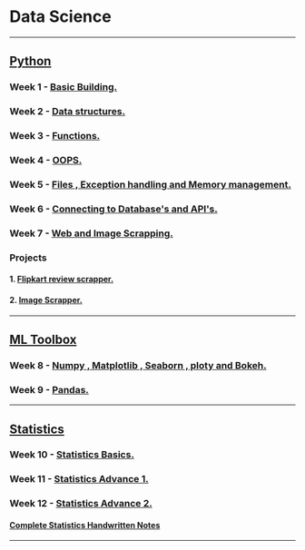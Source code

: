 # Data Science

---

## [Python](https://github.com/DarshanRokkad/Data_Science/tree/master/01_Python)
### Week 1 - [Basic Building.](https://github.com/DarshanRokkad/Data_Science/tree/master/01_Python/Week_01_Basic_Building_30_Aug)
### Week 2 - [Data structures.](https://github.com/DarshanRokkad/Data_Science/tree/master/01_Python/Week_02_Data_Structures_31_Aug)
### Week 3 - [Functions.](https://github.com/DarshanRokkad/Data_Science/tree/master/01_Python/Week_03_Functions_2_Sep)
### Week 4 - [OOPS.](https://github.com/DarshanRokkad/Data_Science/tree/master/01_Python/Week_04_Oops_4_Sep)
### Week 5 - [Files , Exception handling and Memory management.](https://github.com/DarshanRokkad/Data_Science/tree/master/01_Python/Week_05_Files_ExceptionHandling_MemoryMangagement_5_Sep)
### Week 6 - [Connecting to Database's and API's.](https://github.com/DarshanRokkad/Data_Science/tree/master/01_Python/Week_06_Connecting_Databases_and_APIs_13_Sep)
### Week 7 - [Web and Image Scrapping.](https://github.com/DarshanRokkad/Data_Science/tree/master/01_Python/Week_07_Web_and_Image_Scraping_25_Sep)

### Projects 
#### 1. [Flipkart review scrapper.](https://github.com/DarshanRokkad/Flipkart_review_Scrapper)
#### 2. [Image Scrapper.](https://github.com/DarshanRokkad/Image_Scrapper)

---

## [ML Toolbox](https://github.com/DarshanRokkad/Data_Science/tree/master/02_ML_Toolbox)
### Week 8 - [Numpy , Matplotlib , Seaborn , ploty and Bokeh.](https://github.com/DarshanRokkad/Data_Science/tree/master/02_ML_Toolbox/Week_08_Numpy_Visualization_28_Sep)
### Week 9 - [Pandas.](https://github.com/DarshanRokkad/Data_Science/tree/master/02_ML_Toolbox/Week_09_Pandas_1_Oct)

---

## [Statistics](https://github.com/DarshanRokkad/Data_Science/tree/master/03_Statistics)
### Week 10 - [Statistics Basics.](https://github.com/DarshanRokkad/Data_Science/tree/master/03_Statistics/Week_10_Statistics_Basic_5_Oct)
### Week 11 - [Statistics Advance 1.](https://github.com/DarshanRokkad/Data_Science/tree/master/03_Statistics/Week_11_Statistics_Advance-1_7_Oct)
### Week 12 - [Statistics Advance 2.](https://github.com/DarshanRokkad/Data_Science/tree/master/03_Statistics/Week_12_Statistics_Advance-2_11_Oct)
#### [Complete Statistics Handwritten Notes](https://github.com/DarshanRokkad/Data_Science/tree/master/03_Statistics/Darshan_Complete_Statistics_Notes.pdf)

--- 
